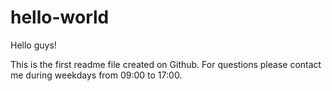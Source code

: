 # hello-world

Hello guys!

This is the first readme file created on Github. For questions please contact me during weekdays from 09:00 to
17:00. 

